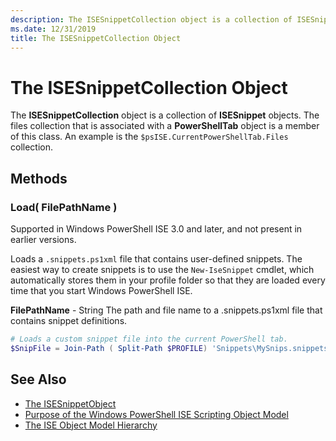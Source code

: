 ```yaml
---
description: The ISESnippetCollection object is a collection of ISESnippet objects. The files collection that is associated with a PowerShellTab object is a member of this class.
ms.date: 12/31/2019
title: The ISESnippetCollection Object
---
```


# The ISESnippetCollection Object

The **ISESnippetCollection** object is a collection of **ISESnippet** objects. The files collection
that is associated with a **PowerShellTab** object is a member of this class. An example is the
`$psISE.CurrentPowerShellTab.Files` collection.

## Methods

### Load\( FilePathName \)

Supported in Windows PowerShell ISE 3.0 and later, and not present in earlier versions.

Loads a `.snippets.ps1xml` file that contains user-defined snippets. The easiest way to create
snippets is to use the `New-IseSnippet` cmdlet, which automatically stores them in your profile folder
so that they are loaded every time that you start Windows PowerShell ISE.

**FilePathName** - String
The path and file name to a .snippets.ps1xml file that contains snippet definitions.

```powershell
# Loads a custom snippet file into the current PowerShell tab.
$SnipFile = Join-Path ( Split-Path $PROFILE) 'Snippets\MySnips.snippets.ps1xml' $psISE.CurrentPowerShellTab.Snippets.Add($SnipPath)
```

## See Also

- [The ISESnippetObject](The-ISESnippetObject.md)
- [Purpose of the Windows PowerShell ISE Scripting Object Model](Purpose-of-the-Windows-PowerShell-ISE-Scripting-Object-Model.md)
- [The ISE Object Model Hierarchy](The-ISE-Object-Model-Hierarchy.md)
